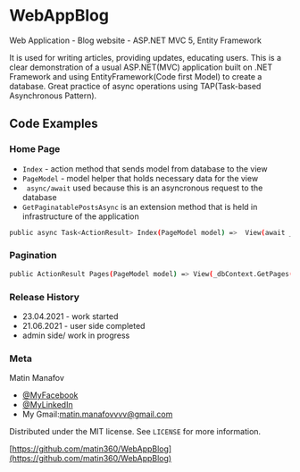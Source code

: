 # WebAppBlog
Web Application - Blog website - ASP.NET MVC 5, Entity Framework

It is used for writing articles, providing  updates, educating users. This is a clear demonstration of a usual ASP.NET(MVC) application built on .NET Framework
and using EntityFramework(Code first Model) to create a database. Great practice of async operations using TAP(Task-based Asynchronous Pattern).

## Code Examples

### Home Page
- ``Index`` - action method that sends model from database to the view
- ``PageModel`` - model helper that holds necessary data for the view
- `` async/await`` used because this is an asyncronous request to the database
- ``GetPaginatablePostsAsync`` is an extension method that is held in infrastructure of the application
```sh
public async Task<ActionResult> Index(PageModel model) =>  View(await _dbContext.GetPaginatablePostsAsync(_itemsPerPage, model));
```
### Pagination
```sh
public ActionResult Pages(PageModel model) => View(_dbContext.GetPages(model));
```
### Release History
- 23.04.2021 - work started
- 21.06.2021 - user side completed
- admin side/ work in progress

### Meta
Matin Manafov 
- [@MyFacebook](https://www.facebook.com/matin.manafov.9)
- [@MyLinkedIn](https://www.linkedin.com/in/matin-manafov-69a356176)
- My Gmail:[matin.manafovvvv@gmail.com](matin.manafovvvv@gmail.com)

Distributed under the MIT license. See ``LICENSE`` for more information.

[https://github.com/matin360/WebAppBlog](https://github.com/matin360/WebAppBlog)
